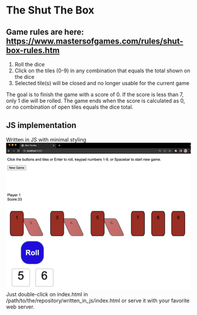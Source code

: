 
# The Shut The Box

## Game rules are here: https://www.mastersofgames.com/rules/shut-box-rules.htm

 1. Roll the dice
 2. Click on the tiles (0-9) in any combination that equals the total shown on the dice
 3. Selected tile(s) will be closed and no longer usable for the current game

The goal is to finish the game with a score of 0.
If the score is less than 7, only 1 die will be rolled.
The game ends when the score is calculated as 0, or no combination of open tiles equals the dice total.

## JS implementation

Written in JS with minimal styling
![JS implementation](shut_the_box_JS.png)
Just double-click on index.html in /path/to/the/repository/written_in_js/index.html or serve it with your favorite web server.
